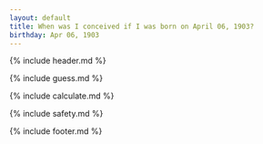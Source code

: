 ```yaml
---
layout: default
title: When was I conceived if I was born on April 06, 1903?
birthday: Apr 06, 1903
---
```


{% include header.md %}

{% include guess.md %}

{% include calculate.md %}

{% include safety.md %}

{% include footer.md %}



